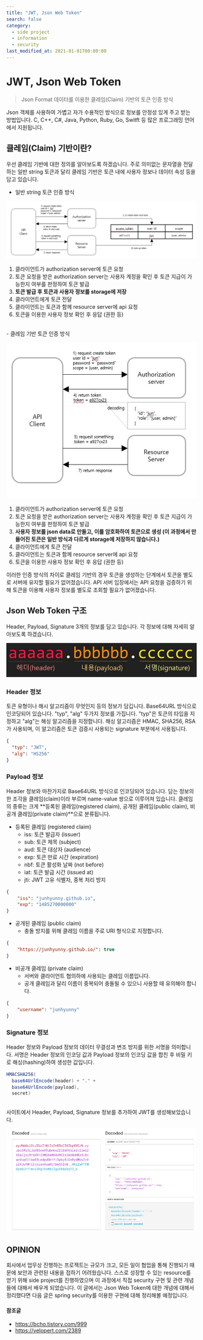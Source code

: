 ```yaml
---
title: "JWT, Json Web Token"
search: false
category: 
  - side project
  - information
  - security
last_modified_at: 2021-01-01T00:00:00
---
```


# JWT, Json Web Token

> Json Format 데이터를 이용한 클레임(Claim) 기반의 토큰 인증 방식

Json 객체를 사용하여 가볍고 자가 수용적인 방식으로 정보를 안정성 있게 주고 받는 방법입니다. 
C, C++, C#, Java, Python, Ruby, Go, Switft 등 많은 프로그래밍 언어에서 지원됩니다. 

## 클레임(Claim) 기반이란?
우선 클레임 기반에 대한 정의를 알아보도록 하겠습니다. 
주로 의미없는 문자열을 전달하는 일반 string 토큰과 달리 클레임 기반은 토큰 내에 사용자 정보나 데이터 속성 등을 담고 있습니다. 

- 일반 string 토큰 인증 방식
<p align="center"><img src="/images/json-web-token-1.JPG"></p>

  1. 클라이언트가 authorization server에 토큰 요청
  1. 토큰 요청을 받은 authorization server는 사용자 계정을 확인 후 토큰 지급이 가능한지 여부를 판정하여 토큰 발급
  1. **토큰 발급 후 토큰과 사용자 정보를 storage에 저장** 
  1. 클라이언트에게 토큰 전달
  1. 클라이언트는 토큰과 함께 resource server에 api 요청
  1. 토큰을 이용한 사용자 정보 확인 후 응답 (권한 등)<br>

<br>
- 클레임 기반 토큰 인증 방식
<p align="center"><img src="/images/json-web-token-2.JPG"></p>

  1. 클라이언트가 authorization server에 토큰 요청
  1. 토큰 요청을 받은 authorization server는 사용자 계정을 확인 후 토큰 지급이 가능한지 여부를 판정하여 토큰 발급
  1. **사용자 정보를 json data로 만들고, 이를 암호화하여 토큰으로 생성 (이 과정에서 만들어진 토큰은 일반 방식과 다르게 storage에 저장하지 않습니다.)** 
  1. 클라이언트에게 토큰 전달
  1. 클라이언트는 토큰과 함께 resource server에 api 요청
  1. 토큰을 이용한 사용자 정보 확인 후 응답 (권한 등)<br>

이러한 인증 방식의 차이로 클레임 기반의 경우 토큰을 생성하는 단계에서 토큰을 별도로 서버에 유지할 필요가 없어졌습니다. 
API 서버 입장에서는 API 요청을 검증하기 위해 토큰을 이용해 사용자 정보를 별도로 조회할 필요가 없어졌습니다. 

## Json Web Token 구조
Header, Payload, Signature 3개의 정보를 담고 있습니다. 
각 정보에 대해 자세히 알아보도록 하겠습니다.

<p align="center"><img src="/images/json-web-token-3.JPG"></p>

### Header 정보
토큰 유형이나 해시 알고리즘이 무엇인지 등의 정보가 담깁니다. 
Base64URL 방식으로 인코딩되어 있습니다. 
"typ", "alg" 두가지 정보를 가집니다. 
"typ"은 토큰의 타입을 지정하고 "alg"는 해싱 알고리즘을 지정합니다. 
해싱 알고리즘은 HMAC, SHA256, RSA가 사용되며, 이 알고리즘은 토큰 검증시 사용되는 signature 부분에서 사용됩니다. 
```json
{
  "typ": "JWT",
  "alg": "HS256"
}
```

### Payload 정보
Header 정보와 마찬가지로 Base64URL 방식으로 인코딩되어 있습니다. 
담는 정보의 한 조각을 클레임(claim)이라 부르며 name-value 쌍으로 이루어져 있습니다. 
클레임의 종류는 크게 **등록된 클레임(registered claim), 공개된 클레임(public claim), 비공개 클레임(private claim)**으로 분류됩니다. 

- 등록된 클레임 (registered claim)
  - iss: 토큰 발급자 (issuer)
  - sub: 토큰 제목 (subject)
  - aud: 토큰 대상자 (audience)
  - exp: 토큰 만료 시간 (expiration)
  - nbf: 토큰 활성화 날짜 (not before)
  - iat: 토큰 발급 시간 (issued at)
  - jti: JWT 고유 식별자, 중복 처리 방지

```json
{
    "iss": "junhyunny.github.io",
    "exp": "1485270000000"
}
```
- 공개된 클레임 (public claim)
  - 충돌 방지를 위해 클레임 이름을 주로 URI 형식으로 지정합니다.

```json
{
    "https://junhyunny.github.io/": true
}
```
- 비공개 클레임 (private claim)
  - 서버와 클라이언트 협의하에 사용되는 클레임 이름입니다.
  - 공개 클레임과 달리 이름이 중복되어 충돌될 수 있으니 사용할 때 유의해야 합니다.

```json
{
    "username": "junhyunny"
}
```

### Signature 정보
Header 정보와 Payload 정보의 데이터 무결성과 변조 방지를 위한 서명을 의미합니다. 
서명은 Header 정보의 인코딩 값과 Payload 정보의 인코딩 값을 합친 후 비밀 키로 해싱(hashing)하여 생성한 값입니다. 
```java
HMACSHA256(
  base64UrlEncode(header) + "." +
  base64UrlEncode(payload),
  secret)
```

<br>
<https://jwt.io/> 사이트에서 Header, Payload, Signature 정보를 추가하여 JWT를 생성해보았습니다. 

<p align="center"><img src="/images/json-web-token-4.JPG"></p>

## OPINION
회사에서 업무상 진행하는 프로젝트는 규모가 크고, 모든 일이 협업을 통해 진행되기 때문에 보안과 관련된 내용을 접하기 어려웠습니다. 
스스로 성장할 수 있는 resource를 얻기 위해 side project를 진행하였으며 이 과정에서 직접 security  구현 및 관련 개념들에 대해서 배우게 되었습니다. 
이 글에서는 Json Web Token에 대한 개념에 대해서정리했다면 다음 글은 spring security를 이용한 구현에 대해 정리해볼 예정입니다. 

#### 참조글
- <https://bcho.tistory.com/999>
- <https://velopert.com/2389>